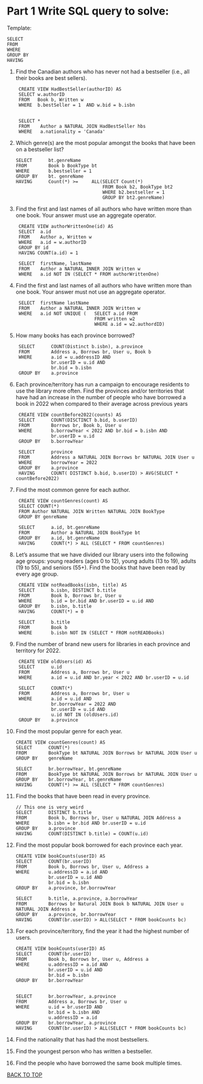 # Part 1 Write SQL query to solve:

Template:
    
    SELECT
    FROM
    WHERE
    GROUP BY
    HAVING 

1. Find the Canadian authors who has never not had a bestseller (i.e., all their books are
best sellers).

    
        CREATE VIEW HadBestSeller(authorID) AS
        SELECT w.authorID
        FROM   Book b, Written w
        WHERE  b.bestSeller = 1  AND w.bid = b.isbn

        
        SELECT *
        FROM    Author a NATURAL JOIN HadBestSeller hbs
        WHERE   a.nationality = 'Canada'


2.  Which genre(s) are the most popular amongst the books that have been on a bestseller
list?
    
        SELECT      bt.genreName
        FROM        Book b BookType bt 
        WHERE       b.bestseller = 1
        GROUP BY    bt. genreName
        HAVING      Count(*) >=     ALL(SELECT Count(*)    
                                        FROM Book b2, BookType bt2
                                        WHERE b2.bestseller = 1
                                        GROUP BY bt2.genreName)



3. Find the first and last names of all authors who have written more than one book. Your
answer must use an aggregate operator.

        CREATE VIEW authorWrittenOne(id) AS
        SELECT  a.id
        FROM    Author a, Written w
        WHERE   a.id = w.authorID
        GROUP BY id
        HAVING COUNT(a.id) = 1
        
        SELECT  firstName, lastName
        FROM    Author a NATURAL INNER JOIN Written w
        WHERE   a.id NOT IN (SELECT * FROM authorWrittenOne)

4. Find the first and last names of all authors who have written more than one book. Your
answer must not use an aggregate operator.

        SELECT  firstName lastName
        FROM    Author a NATURAL INNER JOIN Written w
        WHERE   a.id NOT UNIQUE (   SELECT a.id FROM
                                    FROM written w2
                                    WHERE a.id = w2.authordID)


5. How many books has each province borrowed? 

        SELECT      COUNT(Distinct b.isbn), a.province
        FROM        Address a, Borrows br, User u, Book b
        WHERE       a.id = u.addressID AND 
                    br.userID = u.id AND 
                    br.bid = b.isbn
        GROUP BY    a.province

6. Each province/territory has run a campaign to encourage residents to use the library
more often. Find the provinces and/or territories that have had an increase in the
number of people who have borrowed a book in 2022 when compared to their average
across previous years

        CREATE VIEW countBefore2022(counts) AS
        SELECT      COUNT(DISCTINCT b.bid, b.userID)
        FROM        Borrows br, Book b, User u
        WHERE       b.borrowYear < 2022 AND br.bid = b.isbn AND
                    br.userID = u.id
        GROUP BY    b.borrowYear

        SELECT      province
        FROM        Address a NATURAL JOIN Borrows br NATURAL JOIN User u
        WHERE       borrowYear = 2022
        GROUP BY    a.province
        HAVING      COUNT( DISTINCT b.bid, b.userID) > AVG(SELECT * countBefore2022)


7. Find the most common genre for each author.

        CREATE VIEW countGenres(count) AS
        SELECT COUNT(*)
        FROM Author NATURAL JOIN Written NATURAL JOIN BookType
        GROUP BY genreName

        SELECT      a.id, bt.genreName
        FROM        Author a NATURAL JOIN BookType bt
        GROUP BY    a.id, bt.genreName
        HAVING      COUNT(*) > ALL (SELECT * FROM countGenres)




8. Let’s assume that we have divided our library users into the following age groups: young
readers (ages 0 to 12), young adults (13 to 19), adults (19 to 55), and seniors (55+).
Find the books that have been read by every age group.

        CREATE VIEW notReadBooks(isbn, title) AS
        SELECT      b.isbn, DISTINCT b.title
        FROM        Book b, Borrows br, User u  
        WHERE       b.id = br.bid AND br.userID = u.id AND
        GROUP BY    b.isbn, b.title
        HAVING      COUNT(*) = 0

        SELECT      b.title
        FROM        Book b
        WHERE       b.isbn NOT IN (SELECT * FROM notREADBooks)

9. Find the number of brand new users for libraries in each province and territory for 2022.

        CREATE VIEW oldUsers(id) AS
        SELECT      u.id
        FROM        Address a, Borrows br, User u
        WHERE       a.id = u.id AND br.year < 2022 AND br.userID = u.id

        SELECT      COUNT(*)
        FROM        Address a, Borrows br, User u
        WHERE       a.id = u.id AND 
                    br.borrowYear = 2022 AND 
                    br.userID = u.id AND 
                    u.id NOT IN (oldUsers.id)
        GROUP BY    a.province


10. Find the most popular genre for each year.

        CREATE VIEW countGenres(count) AS
        SELECT      COUNT(*)
        FROM        BookType bt NATURAL JOIN Borrows br NATURAL JOIN User u
        GROUP BY    genreName

        SELECT      br.borrowYear, bt.genreName
        FROM        BookType bt NATURAL JOIN Borrows br NATURAL JOIN User u
        GROUP BY    br.borrowYear, bt.genreName
        HAVING      COUNT(*) >= ALL (SELECT * FROM countGenres)


11. Find the books that have been read in every province.

        // This one is very weird
        SELECT      DISTINCT b.title
        FROM        Book b, Borrows br, User u NATURAL JOIN Address a
        WHERE       b.isbn = br.bid AND br.userID = u.id
        GROUP BY    a.province
        HAVING      COUNT(DISTINCT b.title) = COUNT(u.id)
    

12. Find the most popular book borrowed for each province each year.

        CREATE VIEW bookCounts(userID) AS
        SELECT      COUNT(br.userID)
        FROM        Book b, Borrows br, User u, Address a
        WHERE       u.addressID = a.id AND 
                    br.userID = u.id AND
                    br.bid = b.isbn
        GROUP BY    a.province, br.borrowYear

        SELECT      b.title, a.province, a.borrowYear
        FROM        Borrows br Natural JOIN Book b NATURAL JOIN User u NATURAL JOIN Address a
        GROUP BY    a.province, br.borrowYear
        HAVING      COUNT(br.userID) > ALL(SELECT * FROM bookCounts bc)


13. For each province/territory, find the year it had the highest number of users.

        CREATE VIEW bookCounts(userID) AS
        SELECT      COUNT(br.userID)
        FROM        Book b, Borrows br, User u, Address a
        WHERE       u.addressID = a.id AND 
                    br.userID = u.id AND
                    br.bid = b.isbn
        GROUP BY    br.borrowYear


        SELECT      br.borrowYear, a.province
        FROM        Address a, Borrows br, User u
        WHERE       u.id = br.userID AND 
                    br.bid = b.isbn AND
                    u.addressID = a.id
        GROUP BY    br.borrowYear, a.province
        HAVING      COUNT(br.userID) > ALL(SELECT * FROM bookCounts bc)


14. Find the nationality that has had the most bestsellers.

15. Find the youngest person who has written a bestseller.

16. Find the people who have borrowed the same book multiple times.

[BACK TO TOP](#part-1-write-sql-query-to-solve)